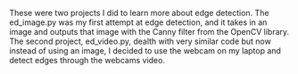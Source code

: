 These were two projects I did to learn more about edge detection. The ed_image.py was my first attempt at edge detection, and it takes in an image and outputs that image with the Canny filter from the OpenCV library. The second project, ed_video.py, dealth with very similar code but now instead of using an image, I decided to use the webcam on my laptop and detect edges through the webcams video. 
